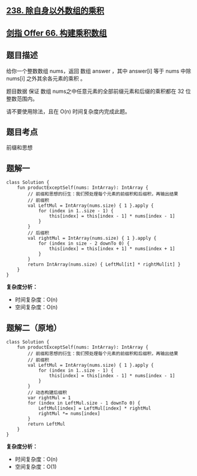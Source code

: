 ## [238. 除自身以外数组的乘积](https://leetcode.cn/problems/product-of-array-except-self/description/)
## [剑指 Offer 66. 构建乘积数组](https://leetcode.cn/problems/gou-jian-cheng-ji-shu-zu-lcof/description/?favorite=xb9nqhhg)

## 题目描述

给你一个整数数组 nums，返回 数组 answer ，其中 answer[i] 等于 nums 中除 nums[i] 之外其余各元素的乘积 。

题目数据 保证 数组 nums之中任意元素的全部前缀元素和后缀的乘积都在  32 位 整数范围内。

请不要使用除法，且在 O(n) 时间复杂度内完成此题。

## 题目考点

前缀和思想

## 题解一
 
```
class Solution {
    fun productExceptSelf(nums: IntArray): IntArray {
        // 前缀和思想的衍生：我们预处理每个元素的前缀积和后缀积，再输出结果
        // 前缀积
        val LeftMul = IntArray(nums.size) { 1 }.apply {
            for (index in 1..size - 1) {
                this[index] = this[index - 1] * nums[index - 1]
            }
        }
        // 后缀积
        val rightMul = IntArray(nums.size) { 1 }.apply {
            for (index in size - 2 downTo 0) {
                this[index] = this[index + 1] * nums[index + 1]
            }
        }
        return IntArray(nums.size) { LeftMul[it] * rightMul[it] }
    }
}
```

**复杂度分析：**

- 时间复杂度：O(n)
- 空间复杂度：O(n) 

## 题解二（原地）

```
class Solution {
    fun productExceptSelf(nums: IntArray): IntArray {
        // 前缀和思想的衍生：我们预处理每个元素的前缀积和后缀积，再输出结果
        // 前缀积
        val LeftMul = IntArray(nums.size) { 1 }.apply {
            for (index in 1..size - 1) {
                this[index] = this[index - 1] * nums[index - 1]
            }
        }
        // 动态构建后缀积
        var rightMul = 1
        for (index in LeftMul.size - 1 downTo 0) {
            LeftMul[index] = LeftMul[index] * rightMul
            rightMul *= nums[index]
        }
        return LeftMul
    }
}
```

**复杂度分析：**

- 时间复杂度：O(n)
- 空间复杂度：O(1) 
